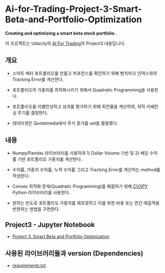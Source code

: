 # Ai-for-Trading-Project-3-Smart-Beta-and-Portfolio-Optimization

**Creating and optimizing a smart beta stock portfolio.**

이 프로젝트는 Udacity의 [AI For Trading](https://www.udacity.com/course/ai-for-trading--nd880)의 Project3 내용입니다.

## 개요
* 스마트 베타 포트폴리오를 만들고 퍼포먼스를 확인하기 위해 벤치마크 인덱스와의 Tracking Error를 계산한다.

* 포트폴리오의 가중치를 최적화시키기 위해서 Quadratic Programming을 사용한다.

* 포트폴리오를 리밸런싱하고 성과를 평가하기 위해 회전율을 계산하여, 최적 리배런싱 주기를 결정한다.

* 데이터셋은 Quotemedia에서 주식 종가를 set을 활용했다.

## 내용
* Numpy/Pandas 라이브러리를 사용하여 1) Dollar Volume 기반 및 2) 배당 수익률 기반 포트폴리오 가중치를 계산한다.

* 수익률, 가중치 수익률, 누적 수익률 그리고 Tracking Error를 계산하는 method를 작성한다.

* Convex 최적화 문제(Quadratic Programming)를 해결하기 위해 [CVXPY](http://www.cvxpy.org/) Python 라이브러리를 사용한다.

* 원하는 빈도로 포트폴리오 가중치를 재조정하고 이를 위한 비용 또는 연간 매출액을 반환하는 방법을 구현한다.

## Project3 - Jupyter Notebook
* [Project 3. Smart Beta and Portfolio Optimization]()

## 사용된 라이브러리들과 version (Dependencies)
* [requirements.txt]()
